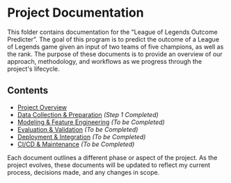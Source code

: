 # Project Documentation

This folder contains documentation for the "League of Legends Outcome Predicter". The goal of this program is to predict the outcome of a League of Legends game given an input of two teams of five champions, as well as the rank. The purpose of these documents is to provide an overview of our approach, methodology, and workflows as we progress through the project's lifecycle.

## Contents

- [Project Overview](./docs/project_overview.md)
- [Data Collection & Preparation](./docs/data_collection.md) *(Step 1 Completed)*
- [Modeling & Feature Engineering](./docs/modeling_and_features.md) *(To be Completed)*
- [Evaluation & Validation](./docs/evaluation_validation.md) *(To be Completed)*
- [Deployment & Integration](./docs/deployment_integration.md) *(To be Completed)*
- [CI/CD & Maintenance](./maintenance_future_work.md) *(To be Completed)*

Each document outlines a different phase or aspect of the project. As the project evolves, these documents will be updated to reflect my current process, decisions made, and any changes in scope.
